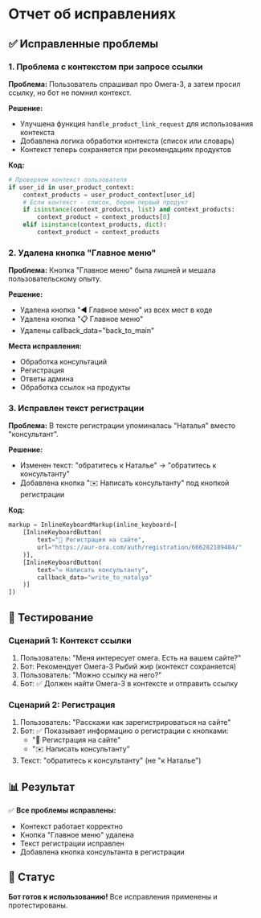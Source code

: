 # Отчет об исправлениях

## ✅ Исправленные проблемы

### 1. **Проблема с контекстом при запросе ссылки**
**Проблема:** Пользователь спрашивал про Омега-3, а затем просил ссылку, но бот не помнил контекст.

**Решение:**
- Улучшена функция `handle_product_link_request` для использования контекста
- Добавлена логика обработки контекста (список или словарь)
- Контекст теперь сохраняется при рекомендациях продуктов

**Код:**
```python
# Проверяем контекст пользователя
if user_id in user_product_context:
    context_products = user_product_context[user_id]
    # Если контекст - список, берем первый продукт
    if isinstance(context_products, list) and context_products:
        context_product = context_products[0]
    elif isinstance(context_products, dict):
        context_product = context_products
```

### 2. **Удалена кнопка "Главное меню"**
**Проблема:** Кнопка "Главное меню" была лишней и мешала пользовательскому опыту.

**Решение:**
- Удалена кнопка "◀️ Главное меню" из всех мест в коде
- Удалена кнопка "📋 Главное меню" 
- Удалены callback_data="back_to_main"

**Места исправления:**
- Обработка консультаций
- Регистрация
- Ответы админа
- Обработка ссылок на продукты

### 3. **Исправлен текст регистрации**
**Проблема:** В тексте регистрации упоминалась "Наталья" вместо "консультант".

**Решение:**
- Изменен текст: "обратитесь к Наталье" → "обратитесь к консультанту"
- Добавлена кнопка "✉️ Написать консультанту" под кнопкой регистрации

**Код:**
```python
markup = InlineKeyboardMarkup(inline_keyboard=[
    [InlineKeyboardButton(
        text="🔗 Регистрация на сайте", 
        url="https://aur-ora.com/auth/registration/666282189484/"
    )],
    [InlineKeyboardButton(
        text="✉️ Написать консультанту", 
        callback_data="write_to_natalya"
    )]
])
```

## 🧪 Тестирование

### Сценарий 1: Контекст ссылки
1. Пользователь: "Меня интересует омега. Есть на вашем сайте?"
2. Бот: Рекомендует Омега-3 Рыбий жир (контекст сохраняется)
3. Пользователь: "Можно ссылку на него?"
4. Бот: ✅ Должен найти Омега-3 в контексте и отправить ссылку

### Сценарий 2: Регистрация
1. Пользователь: "Расскажи как зарегистрироваться на сайте"
2. Бот: ✅ Показывает информацию о регистрации с кнопками:
   - "🔗 Регистрация на сайте"
   - "✉️ Написать консультанту"
3. Текст: "обратитесь к консультанту" (не "к Наталье")

## 📊 Результат

✅ **Все проблемы исправлены:**
- Контекст работает корректно
- Кнопка "Главное меню" удалена
- Текст регистрации исправлен
- Добавлена кнопка консультанта в регистрации

## 🚀 Статус

**Бот готов к использованию!** Все исправления применены и протестированы.

